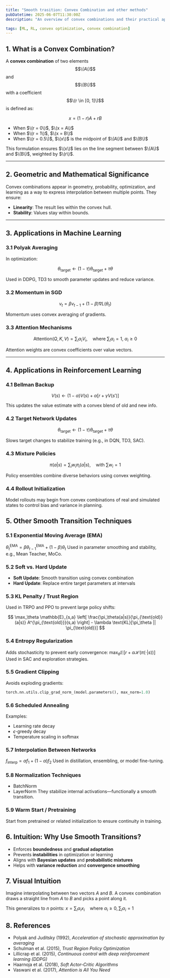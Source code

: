 ```yaml
---
title: "Smooth trasition: Convex Combination and other methods"
pubDatetime: 2025-06-07T11:30:00Z
description: "An overview of convex combinations and their practical applications in optimization, deep learning, and RL."

tags: [ML, RL, convex optimization, convex combination]
---
```


## 1. What is a Convex Combination?

A **convex combination** of two elements $$\(A\)$$ and $$\(B\)$$ with a coefficient $$\(r \in [0, 1]\)$$ is defined as:

$$
x = (1 - r)A + rB
$$

- When $\(r = 0\)$, $\(x = A\)$
- When $\(r = 1\)$, $\(x = B\)$
- When $\(r = 0.5\)$, $\(x\)$ is the midpoint of $\(A\)$ and $\(B\)$

This formulation ensures $\(x\)$ lies on the line segment between $\(A\)$ and $\(B\)$, weighted by $\(r\)$.

---

## 2. Geometric and Mathematical Significance

Convex combinations appear in geometry, probability, optimization, and learning as a way to express interpolation between multiple points. They ensure:

- **Linearity**: The result lies within the convex hull.
- **Stability**: Values stay within bounds.

---

## 3. Applications in Machine Learning

### 3.1 Polyak Averaging

In optimization:

$$
\theta_{\text{target}} \leftarrow (1 - \tau)\theta_{\text{target}} + \tau\theta
$$

Used in DDPG, TD3 to smooth parameter updates and reduce variance.

### 3.2 Momentum in SGD

$$
v_t = \beta v_{t-1} + (1 - \beta) \nabla L(\theta_t)
$$

Momentum uses convex averaging of gradients.

### 3.3 Attention Mechanisms

$$
\text{Attention}(Q, K, V) = \sum_i \alpha_i V_i,\quad \text{where } \sum_i \alpha_i = 1,\ \alpha_i \geq 0
$$

Attention weights are convex coefficients over value vectors.

---

## 4. Applications in Reinforcement Learning

### 4.1 Bellman Backup

$$
V(s) \leftarrow (1 - \alpha)V(s) + \alpha [r + \gamma V(s')]
$$

This updates the value estimate with a convex blend of old and new info.

### 4.2 Target Network Updates

$$
\theta_{\text{target}} \leftarrow (1 - \tau)\theta_{\text{target}} + \tau\theta
$$

Slows target changes to stabilize training (e.g., in DQN, TD3, SAC).

### 4.3 Mixture Policies

$$
\pi(a|s) = \sum_i w_i \pi_i(a|s),\quad \text{with } \sum w_i = 1
$$

Policy ensembles combine diverse behaviors using convex weighting.

### 4.4 Rollout Initialization

Model rollouts may begin from convex combinations of real and simulated states to control bias and variance in planning.

## 5. Other Smooth Transition Techniques

### 5.1 Exponential Moving Average (EMA)

$\theta_t^{\text{EMA}} = \beta \theta_{t-1}^{\text{EMA}} + (1 - \beta) \theta_t$
Used in parameter smoothing and stability, e.g., Mean Teacher, MoCo.

### 5.2 Soft vs. Hard Update

* **Soft Update**: Smooth transition using convex combination
* **Hard Update**: Replace entire target parameters at intervals

### 5.3 KL Penalty / Trust Region

Used in TRPO and PPO to prevent large policy shifts:

$$
\max_\theta \mathbb{E}_{s,a} \left[ \frac{\pi_\theta(a|s)}{\pi_{\text{old}}(a|s)} A^{\pi_{\text{old}}}(s,a) \right] - \lambda \text{KL}[\pi_\theta || \pi_{\text{old}}]
$$

### 5.4 Entropy Regularization

Adds stochasticity to prevent early convergence:
$\max_\theta \mathbb{E}[r + \alpha \mathcal{H}(\pi(\cdot|s))]$
Used in SAC and exploration strategies.

### 5.5 Gradient Clipping

Avoids exploding gradients:

```python
torch.nn.utils.clip_grad_norm_(model.parameters(), max_norm=1.0)
```

### 5.6 Scheduled Annealing

Examples:

* Learning rate decay
* $\epsilon$-greedy decay
* Temperature scaling in softmax

### 5.7 Interpolation Between Networks

$f_{\text{interp}} = \alpha f_1 + (1 - \alpha) f_2$
Used in distillation, ensembling, or model fine-tuning.

### 5.8 Normalization Techniques

* BatchNorm
* LayerNorm
  They stabilize internal activations—functionally a smooth transition.

### 5.9 Warm Start / Pretraining

Start from pretrained or related initialization to ensure continuity in training.

## 6. Intuition: Why Use Smooth Transitions?

* Enforces **boundedness** and **gradual adaptation**
* Prevents **instabilities** in optimization or learning
* Aligns with **Bayesian updates** and **probabilistic mixtures**
* Helps with **variance reduction** and **convergence smoothing**

## 7. Visual Intuition

Imagine interpolating between two vectors $A$ and $B$. A convex combination draws a straight line from $A$ to $B$ and picks a point along it.

This generalizes to $n$ points:
$x = \sum_i \alpha_i x_i \quad \text{where } \alpha_i \geq 0, \sum_i \alpha_i = 1$

## 8. References

* Polyak and Juditsky (1992), *Acceleration of stochastic approximation by averaging*
* Schulman et al. (2015), *Trust Region Policy Optimization*
* Lillicrap et al. (2015), *Continuous control with deep reinforcement learning (DDPG)*
* Haarnoja et al. (2018), *Soft Actor-Critic Algorithms*
* Vaswani et al. (2017), *Attention is All You Need*





